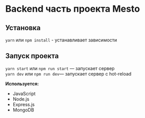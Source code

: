 # Backend часть проекта Mesto

## Установка

`yarn` или `npm install` - устанавливает зависимости

## Запуск проекта

`yarn start` или `npm run start` — запускает сервер   
`yarn dev` или `npm run dev`— запускает сервер с hot-reload


**Используется:**

* JavaScript
* Node.js
* Express.js
* MongoDB
